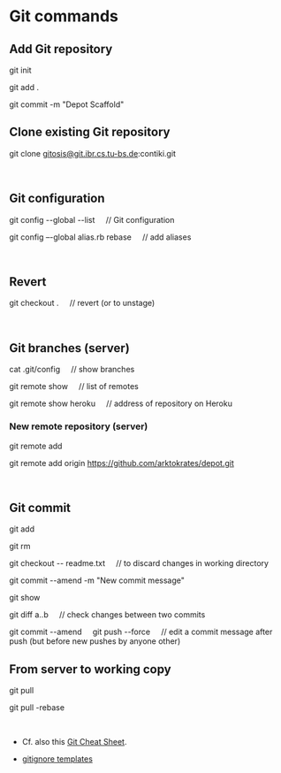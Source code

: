 
Git commands
============


## Add Git repository

git init

git add .

git commit -m "Depot Scaffold"


## Clone existing Git repository

git clone gitosis@git.ibr.cs.tu-bs.de:contiki.git


&nbsp;


## Git configuration

git config --global --list &nbsp;&nbsp;&nbsp; // Git configuration

git config –-global alias.rb rebase &nbsp;&nbsp;&nbsp; // add aliases


&nbsp;


## Revert

git checkout . &nbsp;&nbsp;&nbsp; // revert (or to unstage)


&nbsp;



## Git branches (server)

cat .git/config &nbsp;&nbsp;&nbsp; // show branches

git remote show &nbsp;&nbsp;&nbsp; // list of remotes

git remote show heroku &nbsp;&nbsp;&nbsp; // address of repository on Heroku


### New remote repository (server)

git remote add <name> <giturl>

git remote add origin https://github.com/arktokrates/depot.git


&nbsp;



## Git commit

git add <file>

git rm <file>

git checkout -- readme.txt &nbsp;&nbsp;&nbsp; // to discard changes in working directory

git commit --amend -m "New commit message"

git show <commit>

git diff a..b &nbsp;&nbsp;&nbsp; // check changes between two commits

git commit --amend &nbsp;&nbsp;&nbsp; git push --force <repository> <branch> &nbsp;&nbsp;&nbsp; // edit a commit message after push (but before new pushes by anyone other)



## From server to working copy

git pull

git pull -rebase



&nbsp;



* Cf. also this [Git Cheat Sheet](http://cheat.errtheblog.com/s/git).

* [gitignore templates](https://github.com/github/gitignore)

&nbsp;




